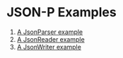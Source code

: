 # JSON-P Examples

1. [A JsonParser example](jsonParser/README.md)
2. [A JsonReader example](jsonReader/README.md)
3. [A JsonWriter example](jsonWriter/README.md)
